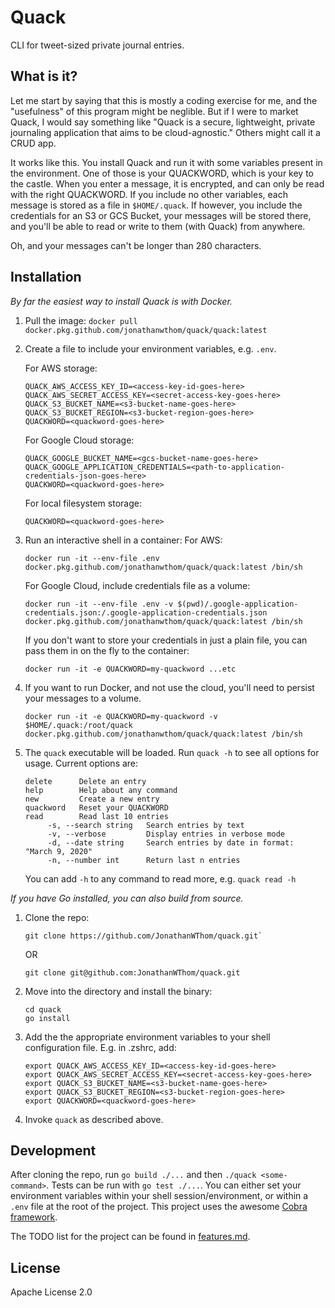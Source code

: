 # Quack

CLI for tweet-sized private journal entries.

## What is it?

Let me start by saying that this is mostly a coding exercise for me, and the
"usefulness" of this program might be neglible. But if I were to market Quack, I
would say something like "Quack is a secure, lightweight, private journaling
application that aims to be cloud-agnostic." Others might call it a CRUD app. 

It works like this. You install Quack and run it with some variables present in
the environment. One of those is your QUACKWORD, which is your key to the
castle. When you enter a message, it is encrypted, and can only be read with the
right QUACKWORD. If you include no other variables, each message is stored as a
file in `$HOME/.quack`. If however, you include the credentials for an S3 or
GCS Bucket, your messages will be stored there, and you'll be able to read or write
to them (with Quack) from anywhere.

Oh, and your messages can't be longer than 280 characters.

## Installation

_By far the easiest way to install Quack is with Docker._

1. Pull the image: `docker pull
   docker.pkg.github.com/jonathanwthom/quack/quack:latest`

2. Create a file to include your environment variables, e.g. `.env`.

    For AWS storage:
    ```
    QUACK_AWS_ACCESS_KEY_ID=<access-key-id-goes-here>
    QUACK_AWS_SECRET_ACCESS_KEY=<secret-access-key-goes-here>
    QUACK_S3_BUCKET_NAME=<s3-bucket-name-goes-here>
    QUACK_S3_BUCKET_REGION=<s3-bucket-region-goes-here>
    QUACKWORD=<quackword-goes-here>
    ```
    
    For Google Cloud storage:
    ```
    QUACK_GOOGLE_BUCKET_NAME=<gcs-bucket-name-goes-here>
    QUACK_GOOGLE_APPLICATION_CREDENTIALS=<path-to-application-credentials-json-goes-here>
    QUACKWORD=<quackword-goes-here>
    ```

    For local filesystem storage:
    ```
    QUACKWORD=<quackword-goes-here>
    ```

3. Run an interactive shell in a container:
    For AWS:
    ```
    docker run -it --env-file .env docker.pkg.github.com/jonathanwthom/quack/quack:latest /bin/sh
    ```

    For Google Cloud, include credentials file as a volume:
    ```
    docker run -it --env-file .env -v $(pwd)/.google-application-credentials.json:/.google-application-credentials.json docker.pkg.github.com/jonathanwthom/quack/quack:latest /bin/sh
    ```

    If you don't want to store your credentials in just a plain file, you can
    pass them in on the fly to the container:
    ```
    docker run -it -e QUACKWORD=my-quackword ...etc 
    ```
 
4. If you want to run Docker, and not use the cloud, you'll need to persist your
   messages to a volume.

   ```
   docker run -it -e QUACKWORD=my-quackword -v $HOME/.quack:/root/quack docker.pkg.github.com/jonathanwthom/quack/quack:latest /bin/sh
   ``` 

5. The `quack` executable will be loaded. Run `quack -h` to see all options for
   usage. Current options are:
   ```
   delete      Delete an entry
   help        Help about any command
   new         Create a new entry
   quackword   Reset your QUACKWORD
   read        Read last 10 entries 
        -s, --search string   Search entries by text
        -v, --verbose         Display entries in verbose mode
        -d, --date string     Search entries by date in format:  "March 9, 2020"
        -n, --number int      Return last n entries
   ```
   You can add `-h` to any command to read more, e.g. `quack read -h`

_If you have Go installed, you can also build from source._

1. Clone the repo:
    ```
    git clone https://github.com/JonathanWThom/quack.git`
    ```

    OR

    ```
    git clone git@github.com:JonathanWThom/quack.git
    ```

2. Move into the directory and install the binary:
    ```
    cd quack
    go install
    ```

3. Add the the appropriate environment variables to your shell configuration
   file. E.g. in .zshrc, add:
    ```
    export QUACK_AWS_ACCESS_KEY_ID=<access-key-id-goes-here>
    export QUACK_AWS_SECRET_ACCESS_KEY=<secret-access-key-goes-here>
    export QUACK_S3_BUCKET_NAME=<s3-bucket-name-goes-here>
    export QUACK_S3_BUCKET_REGION=<s3-bucket-region-goes-here>
    export QUACKWORD=<quackword-goes-here>
    ```

4. Invoke `quack` as described above.

## Development

After cloning the repo, run `go build ./...` and then `./quack <some-command>`.
Tests can be run with `go test ./...`. You can either set your environment
variables within your shell session/environment, or within a `.env` file at the
root of the project. This project uses the awesome [Cobra framework](https://github.com/spf13/cobra).

The TODO list for the project can be found in [features.md](https://github.com/JonathanWThom/quack/blob/master/features.md).

## License

Apache License 2.0

